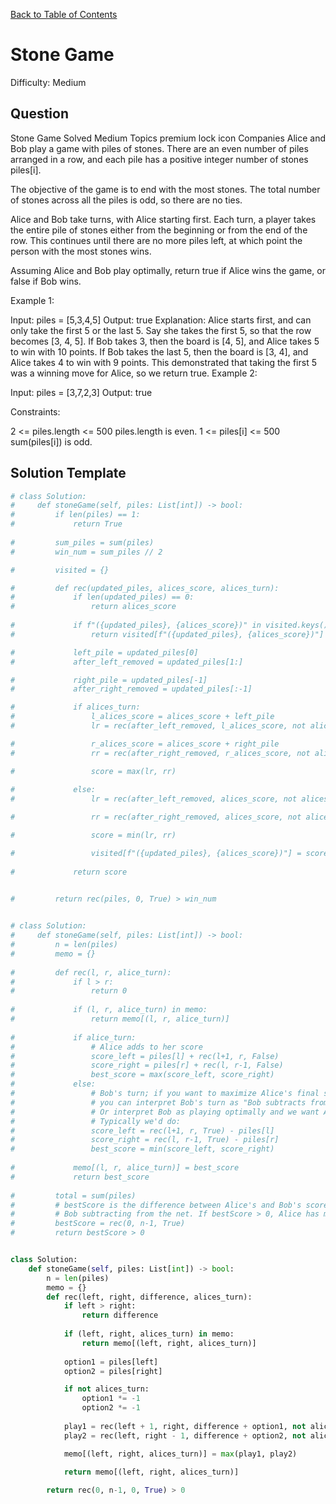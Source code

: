 [Back to Table of Contents](../../README.md)

# Stone Game
Difficulty: Medium

## Question
Stone Game
Solved
Medium
Topics
premium lock icon
Companies
Alice and Bob play a game with piles of stones. There are an even number of piles arranged in a row, and each pile has a positive integer number of stones piles[i].

The objective of the game is to end with the most stones. The total number of stones across all the piles is odd, so there are no ties.

Alice and Bob take turns, with Alice starting first. Each turn, a player takes the entire pile of stones either from the beginning or from the end of the row. This continues until there are no more piles left, at which point the person with the most stones wins.

Assuming Alice and Bob play optimally, return true if Alice wins the game, or false if Bob wins.

 

Example 1:

Input: piles = [5,3,4,5]
Output: true
Explanation: 
Alice starts first, and can only take the first 5 or the last 5.
Say she takes the first 5, so that the row becomes [3, 4, 5].
If Bob takes 3, then the board is [4, 5], and Alice takes 5 to win with 10 points.
If Bob takes the last 5, then the board is [3, 4], and Alice takes 4 to win with 9 points.
This demonstrated that taking the first 5 was a winning move for Alice, so we return true.
Example 2:

Input: piles = [3,7,2,3]
Output: true
 

Constraints:

2 <= piles.length <= 500
piles.length is even.
1 <= piles[i] <= 500
sum(piles[i]) is odd.

## Solution Template
```python
# class Solution:
#     def stoneGame(self, piles: List[int]) -> bool:
#         if len(piles) == 1:
#             return True
        
#         sum_piles = sum(piles)
#         win_num = sum_piles // 2

#         visited = {}

#         def rec(updated_piles, alices_score, alices_turn):
#             if len(updated_piles) == 0:
#                 return alices_score
            
#             if f"({updated_piles}, {alices_score})" in visited.keys():
#                 return visited[f"({updated_piles}, {alices_score})"]

#             left_pile = updated_piles[0]
#             after_left_removed = updated_piles[1:]

#             right_pile = updated_piles[-1]
#             after_right_removed = updated_piles[:-1]

#             if alices_turn:
#                 l_alices_score = alices_score + left_pile
#                 lr = rec(after_left_removed, l_alices_score, not alices_turn)

#                 r_alices_score = alices_score + right_pile
#                 rr = rec(after_right_removed, r_alices_score, not alices_turn)

#                 score = max(lr, rr)
            
#             else:
#                 lr = rec(after_left_removed, alices_score, not alices_turn)

#                 rr = rec(after_right_removed, alices_score, not alices_turn)

#                 score = min(lr, rr)

#                 visited[f"({updated_piles}, {alices_score})"] = score
            
#             return score
        

#         return rec(piles, 0, True) > win_num


# class Solution:
#     def stoneGame(self, piles: List[int]) -> bool:
#         n = len(piles)
#         memo = {}
        
#         def rec(l, r, alice_turn):
#             if l > r:
#                 return 0
            
#             if (l, r, alice_turn) in memo:
#                 return memo[(l, r, alice_turn)]
            
#             if alice_turn:
#                 # Alice adds to her score
#                 score_left = piles[l] + rec(l+1, r, False)
#                 score_right = piles[r] + rec(l, r-1, False)
#                 best_score = max(score_left, score_right)
#             else:
#                 # Bob's turn; if you want to maximize Alice's final score, 
#                 # you can interpret Bob's turn as "Bob subtracts from Alice's net"
#                 # Or interpret Bob as playing optimally and we want Alice's net.
#                 # Typically we'd do:
#                 score_left = rec(l+1, r, True) - piles[l]
#                 score_right = rec(l, r-1, True) - piles[r]
#                 best_score = min(score_left, score_right)
            
#             memo[(l, r, alice_turn)] = best_score
#             return best_score
        
#         total = sum(piles)
#         # bestScore is the difference between Alice's and Bob's score if we interpret 
#         # Bob subtracting from the net. If bestScore > 0, Alice has more stones.
#         bestScore = rec(0, n-1, True)
#         return bestScore > 0


class Solution:
    def stoneGame(self, piles: List[int]) -> bool:
        n = len(piles)
        memo = {}
        def rec(left, right, difference, alices_turn):
            if left > right:
                return difference
            
            if (left, right, alices_turn) in memo:
                return memo[(left, right, alices_turn)]
            
            option1 = piles[left]
            option2 = piles[right]

            if not alices_turn:
                option1 *= -1
                option2 *= -1
            
            play1 = rec(left + 1, right, difference + option1, not alices_turn)
            play2 = rec(left, right - 1, difference + option2, not alices_turn)

            memo[(left, right, alices_turn)] = max(play1, play2)

            return memo[(left, right, alices_turn)]
        
        return rec(0, n-1, 0, True) > 0
```
